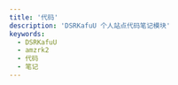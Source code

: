 ```yaml
---
title: '代码'
description: 'DSRKafuU 个人站点代码笔记模块'
keywords:
  - DSRKafuU
  - amzrk2
  - 代码
  - 笔记
---
```

